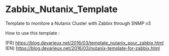 # Zabbix_Nutanix_Template
Template to monitore a Nutanix Cluster with Zabbix through SNMP v3

How to use this template : 

  (FR) https://blog.devarieux.net/2016/03/template_nutanix_pour_zabbix.html
  (EN) https://blog.devarieux.net/2016/03/nutanix-template-for-zabbix.html

